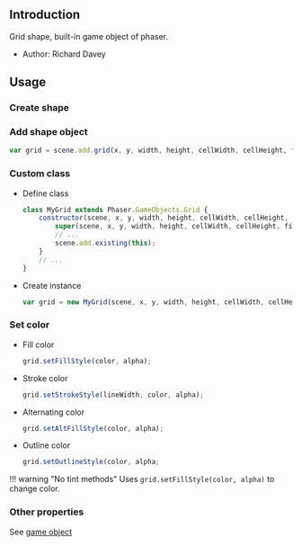 ## Introduction

Grid shape, built-in game object of phaser.

- Author: Richard Davey

## Usage

### Create shape

### Add shape object

```javascript
var grid = scene.add.grid(x, y, width, height, cellWidth, cellHeight, fillColor, fillAlpha, outlineFillColor, outlineFillAlpha);
```

### Custom class

- Define class
    ```javascript
    class MyGrid extends Phaser.GameObjects.Grid {
        constructor(scene, x, y, width, height, cellWidth, cellHeight, fillColor, fillAlpha, outlineFillColor, outlineFillAlpha) {
            super(scene, x, y, width, height, cellWidth, cellHeight, fillColor, fillAlpha, outlineFillColor, outlineFillAlpha);
            // ...
            scene.add.existing(this);
        }
        // ...
    }
    ```
- Create instance
    ```javascript
    var grid = new MyGrid(scene, x, y, width, height, cellWidth, cellHeight, fillColor, fillAlpha, outlineFillColor, outlineFillAlpha);
    ```

### Set color

- Fill color
    ```javascript
    grid.setFillStyle(color, alpha);
    ```
- Stroke color
    ```javascript
    grid.setStrokeStyle(lineWidth, color, alpha);
    ```
- Alternating color
    ```javascript
    grid.setAltFillStyle(color, alpha);
    ```
- Outline color
    ```javascript
    grid.setOutlineStyle(color, alpha;
    ```

!!! warning "No tint methods"
    Uses `grid.setFillStyle(color, alpha)` to change color.

### Other properties

See [game object](gameobject.md)
